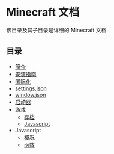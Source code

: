 # Minecraft 文档
该目录及其子目录是详细的 Minecraft 文档.

## 目录
- [简介](intro.md)
- [安装指南](guide.md)
- [国际化](i18n.md)
- [settings.json](settings.json.md)
- [window.json](window.json.md)
- [启动器](launcher.md)
- 游戏
  - [存档](game/save.md)
  - [Javascript](game/js.md)
- Javascript
  - [概况](js/intro.md)
  - [函数](js/function.md)
